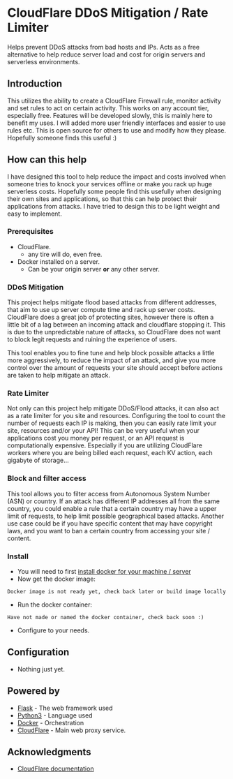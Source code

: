 # CloudFlare DDoS Mitigation / Rate Limiter
Helps prevent DDoS attacks from bad hosts and IPs. 
Acts as a free alternative to help reduce server load and cost for origin servers and serverless environments.


## Introduction
This utilizes the ability to create a CloudFlare Firewall rule, monitor activity and set rules to act on certain activity. 
This works on any account tier, especially free. Features will be developed slowly, this is mainly here to benefit my uses. I will added more user friendly interfaces and easier to use rules etc. This is open source for others to use and modify how they please. Hopefully someone finds this useful :)


## How can this help
I have designed this tool to help reduce the impact and costs involved when someone tries to knock your services offline or make you rack up huge serverless costs.
Hopefully some people find this usefully when designing their own sites and applications, so that this can help protect their applications from attacks. I have tried to design this to be light weight and easy to implement. 

### Prerequisites
- CloudFlare.
  - any tire will do, even free.
- Docker installed on a server.
  - Can be your origin server **or** any other server.


### DDoS Mitigation
This project helps mitigate flood based attacks from different addresses, that aim to use up server compute time and rack up server costs. CloudFlare does a great job of protecting sites, however there is often a little bit of a lag between an incoming attack and cloudflare stopping it. This is due to the unpredictable nature of attacks, so CloudFlare does not want to block legit requests and ruining the experience of users. 

This tool enables you to fine tune and help block possible attacks a little more aggressively, to reduce the impact of an attack, and give you more control over the amount of requests your site should accept before actions are taken to help mitigate an attack.


### Rate Limiter
Not only can this project help mitigate DDoS/Flood attacks, it can also act as a rate limiter for you site and resources. Configuring the tool to count the number of requests each IP is making, then you can easily rate limit your site, resources and/or your API! This can be very useful when your applications cost you money per request, or an API request is computationally expensive. Especially if you are utilizing CloudFlare workers where you are being billed each request, each KV action, each gigabyte of storage...


### Block and filter access
This tool allows you to filter access from Autonomous System Number (ASN) or country. If an attack has different IP addresses all from the same country, you could enable a rule that a certain country may have a upper limit of requests, to help limit possible geographical based attacks. Another use case could be if you have specific content that may have copyright laws, and you want to ban a certain country from accessing your site / content. 

### Install
- You will need to first [install docker for your machine / server](https://docs.docker.com/get-docker/)
- Now get the docker image:
```
Docker image is not ready yet, check back later or build image locally
```
- Run the docker container:
```
Have not made or named the docker container, check back soon :)
```
- Configure to your needs.

## Configuration
- Nothing just yet.


## Powered by

* [Flask](https://flask.palletsprojects.com/en/1.1.x/) - The web framework used
* [Python3](https://www.python.org) - Language used
* [Docker](https://docs.docker.com/get-docker/) - Orchestration
* [CloudFlare](https://www.cloudflare.com) - Main web proxy service.

## Acknowledgments

* [CloudFlare documentation](https://api.cloudflare.com/)
